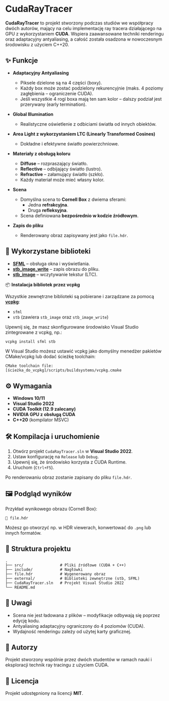 # CudaRayTracer

**CudaRayTracer** to projekt stworzony podczas studiów we współpracy dwóch autorów, mający na celu implementację ray tracera działającego na GPU z wykorzystaniem **CUDA**. Wspiera zaawansowane techniki renderingu oraz adaptacyjny antyaliasing, a całość została osadzona w nowoczesnym środowisku z użyciem C++20.

## ✨ Funkcje

- **Adaptacyjny Antyaliasing**
  - Piksele dzielone są na 4 części (boxy).
  - Każdy box może zostać podzielony rekurencyjnie (maks. 4 poziomy zagłębienia – ograniczenie CUDA).
  - Jeśli wszystkie 4 rogi boxa mają ten sam kolor – dalszy podział jest przerywany (early termination).

- **Global Illumination**
  - Realistyczne oświetlenie z odbiciami światła od innych obiektów.

- **Area Light z wykorzystaniem LTC (Linearly Transformed Cosines)**
  - Dokładne i efektywne światło powierzchniowe.

- **Materiały z obsługą koloru**
  - **Diffuse** – rozpraszający światło.
  - **Reflective** – odbijający światło (lustro).
  - **Refractive** – załamujący światło (szkło).
  - Każdy materiał może mieć własny kolor.

- **Scena**
  - Domyślna scena to **Cornell Box** z dwiema sferami:
    - Jedna **refrakcyjna**.
    - Druga **refleksyjna**.
  - Scena definiowana **bezpośrednio w kodzie źródłowym**.

- **Zapis do pliku**
  - Renderowany obraz zapisywany jest jako `file.hdr`.

## 🧰 Wykorzystane biblioteki

- [**SFML**](https://www.sfml-dev.org/) – obsługa okna i wyświetlania.
- [**stb_image_write**](https://github.com/nothings/stb) – zapis obrazu do pliku.
- [**stb_image**](https://github.com/nothings/stb) – wczytywanie tekstur (LTC).

📦 **Instalacja bibliotek przez vcpkg**

Wszystkie zewnętrzne biblioteki są pobierane i zarządzane za pomocą [**vcpkg**](https://github.com/microsoft/vcpkg):

- `sfml`
- `stb` (zawiera `stb_image` oraz `stb_image_write`)

Upewnij się, że masz skonfigurowane środowisko Visual Studio zintegrowane z vcpkg, np.:

```bash
vcpkg install sfml stb
```

W Visual Studio możesz ustawić vcpkg jako domyślny menedżer pakietów CMake/vcpkg lub dodać ścieżkę toolchain:
```
CMake toolchain file: [ścieżka_do_vcpkg]/scripts/buildsystems/vcpkg.cmake
```

## ⚙️ Wymagania

- **Windows 10/11**
- **Visual Studio 2022**
- **CUDA Toolkit (12.9 zalecany)**
- **NVIDIA GPU z obsługą CUDA**
- **C++20** (kompilator MSVC)

## 🛠️ Kompilacja i uruchomienie

1. Otwórz projekt `CudaRayTracer.sln` w **Visual Studio 2022**.
2. Ustaw konfigurację na `Release` lub `Debug`.
3. Upewnij się, że środowisko korzysta z CUDA Runtime.
4. Uruchom (`Ctrl+F5`).

Po renderowaniu obraz zostanie zapisany do pliku `file.hdr`.

## 🖼️ Podgląd wyników

Przykład wynikowego obrazu (Cornell Box):
```
📁 file.hdr
```

Możesz go otworzyć np. w HDR viewerach, konwertować do `.png` lub innych formatów.

## 📂 Struktura projektu

```
.
├── src/                # Pliki źródłowe (CUDA + C++)
├── include/            # Nagłówki
├── file.hdr            # Wygenerowany obraz
├── external/           # Biblioteki zewnętrzne (stb, SFML)
├── CudaRayTracer.sln   # Projekt Visual Studio 2022
└── README.md
```

## 📌 Uwagi

- Scena nie jest ładowana z plików – modyfikacje odbywają się poprzez edycję kodu.
- Antyaliasing adaptacyjny ograniczony do 4 poziomów (CUDA).
- Wydajność renderingu zależy od użytej karty graficznej.

## 👥 Autorzy

Projekt stworzony wspólnie przez dwóch studentów w ramach nauki i eksploracji technik ray tracingu z użyciem CUDA.

## 📜 Licencja

Projekt udostępniony na licencji **MIT**.
